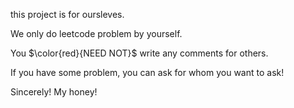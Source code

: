 this project is for oursleves.

We only do leetcode problem by yourself.

You $\color{red}{NEED NOT}$ write any comments for others.

If you have some problem, you can ask for whom you want to ask!

Sincerely! My honey!